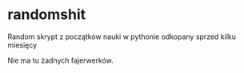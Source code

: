 # randomshit
Random skrypt z początków nauki w pythonie odkopany sprzed kilku miesięcy 

Nie ma tu żadnych fajerwerków.

